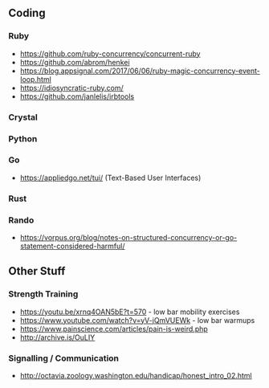 ## Coding

### Ruby
- https://github.com/ruby-concurrency/concurrent-ruby
- https://github.com/abrom/henkei
- https://blog.appsignal.com/2017/06/06/ruby-magic-concurrency-event-loop.html
- https://idiosyncratic-ruby.com/
- https://github.com/janlelis/irbtools

### Crystal

### Python
 
### Go
- https://appliedgo.net/tui/
(Text-Based User Interfaces)

### Rust

### Rando
- https://vorpus.org/blog/notes-on-structured-concurrency-or-go-statement-considered-harmful/

## Other Stuff

### Strength Training
- https://youtu.be/xrnq4OAN5bE?t=570 - low bar mobility exercises
- https://www.youtube.com/watch?v=yV-jQmVUEWk - low bar warmups
- https://www.painscience.com/articles/pain-is-weird.php
- http://archive.is/OuLIY

### Signalling / Communication
- http://octavia.zoology.washington.edu/handicap/honest_intro_02.html
